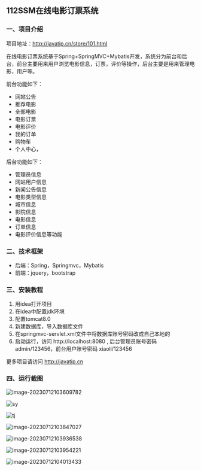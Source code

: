 ## 112SSM在线电影订票系统

### 一、项目介绍

项目地址：http://javatip.cn/store/101.html

在线电影订票系统基于Spring+SpringMVC+Mybatis开发，系统分为前台和后台，前台主要用来用户浏览电影信息，订票，评价等操作，后台主要是用来管理电影，用户等。

前台功能如下：

- 网站公告
- 推荐电影
- 全部电影
- 电影订票
- 电影评价
- 我的订单
- 购物车
- 个人中心，

后台功能如下：

- 管理员信息
- 网站用户信息
- 新闻公告信息
- 电影类型信息
- 城市信息
- 影院信息
- 电影信息
- 订单信息
- 电影评价信息等功能

### 二、技术框架

- 后端：Spring，Springmvc，Mybatis
- 前端：jquery，bootstrap

### 三、安装教程

1. 用idea打开项目
2. 在idea中配置jdk环境
3. 配置tomcat8.0
4. 新建数据库，导入数据库文件
5. 在springmvc-servlet.xml文件中将数据库账号密码改成自己本地的
6. 启动运行，访问 http://localhost:8080  , 后台管理员账号密码 admin/123456，前台用户账号密码 xiaoli/123456

更多项目请访问 http://javatip.cn

### 四、运行截图

![image-20230712103609782](http://image.javatip.cn/bysj/20230712103609.png)

![sy](http://image.javatip.cn/bysj/20230712103707.png)

![tj](http://image.javatip.cn/bysj/20230712103757.png)

![image-20230712103847027](http://image.javatip.cn/bysj/20230712103847.png)

![image-20230712103936538](http://image.javatip.cn/bysj/20230712103936.png)

![image-20230712103954221](http://image.javatip.cn/bysj/20230712103954.png)

![image-20230712104013433](http://image.javatip.cn/bysj/20230712104013.png)
